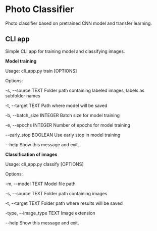# Photo Classifier

Photo classifier based on pretrained CNN model and transfer learning.

## CLI app

Simple CLI app for training model and classifying images.

**Model training**

Usage: cli_app.py train [OPTIONS]

Options:

-s, --source TEXT         Folder path containing labeled images, labels as subfolder names

-t, --target TEXT         Path where model will be saved

-b, --batch_size INTEGER  Batch size for model training

-e, --epochs INTEGER      Number of epochs for model training

--early_stop BOOLEAN      Use early stop in model training

--help                    Show this message and exit.

**Classification of images**

Usage: cli_app.py classify [OPTIONS]

Options:

-m, --model TEXT          Model file path

-s, --source TEXT         Folder path containing images

-t, --target TEXT         Folder path where results will be saved

-type, --image_type TEXT  Image extension

--help                    Show this message and exit.


